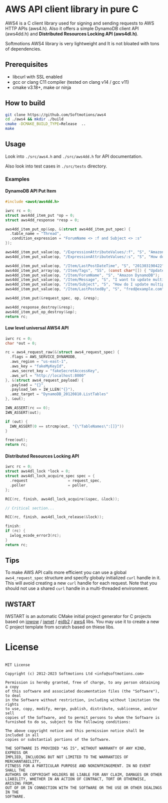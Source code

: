 # AWS API client library in pure C

AWS4 is a C client library used for signing and sending requests to AWS HTTP APIs (aws4.h).
Also it offers a simple DynamoDB client API (aws4dd.h) and **Distributed Resources Locking API (aws4dl.h)**.

Softmotions AWS4 library is very lightweight and It is not bloated with tons of dependencies.

## Prerequisites

* libcurl with SSL enabled
* gcc or clang C11 compiler (tested on clang v14 / gcc v11) 
* cmake v3.18+, make or ninja

## How to build

```sh
git clone https://github.com/Softmotions/aws4
cd ./aws4 && mkdir ./build
cmake -DCMAKE_BUILD_TYPE=Release  ..
make
```

## Usage

Look into `./src/aws4.h` and `./src/aws4dd.h` for API documentation.

Also look into test cases in `./src/tests` directory.

### Examples

#### DynamoDB API Put Item

```c
#include <aws4/aws4dd.h>

iwrc rc = 0;
struct aws4dd_item_put *op = 0;
struct aws4dd_response *resp = 0;

aws4dd_item_put_op(&op, &(struct aws4dd_item_put_spec) {
  .table_name = "Thread",
  .condition_expression = "ForumName <> :f and Subject <> :s"
});

aws4dd_item_put_value(op, "/ExpressionAttributeValues/:f", "S", "Amazon DynamoDB");
aws4dd_item_put_value(op, "/ExpressionAttributeValues/:s", "S", "How do I update multiple items?");

aws4dd_item_put_value(op, "/Item/LastPostDateTime", "S", "201303190422");
aws4dd_item_put_array(op, "/Item/Tags", "SS", (const char*[]) { "Update", "Multiple", "Help", 0 });
aws4dd_item_put_value(op, "/Item/ForumName", "S", "Amazon DynamoDB");
aws4dd_item_put_value(op, "/Item/Message", "S", "I want to update multiple items in a single call.");
aws4dd_item_put_value(op, "/Item/Subject", "S", "How do I update multiple items?");
aws4dd_item_put_value(op, "/Item/LastPostedBy", "S", "fred@example.com");

aws4dd_item_put(&request_spec, op, &resp);

aws4dd_response_destroy(&resp);
aws4dd_item_put_op_destroy(&op);
return rc;
```

#### Low level universal AWS4 API

```c
iwrc rc = 0;
char *out = 0;

rc = aws4_request_raw(&(struct aws4_request_spec) {
  .flags = AWS_SERVICE_DYNAMODB,
  .aws_region = "us-east-1",
  .aws_key = "fakeMyKeyId",
  .aws_secret_key = "fakeSecretAccessKey",
  .aws_url = "http://localhost:8000"
}, &(struct aws4_request_payload) {
  .payload = "{}",
  .payload_len = IW_LLEN("{}"),
  .amz_target = "DynamoDB_20120810.ListTables"
}, &out);

IWN_ASSERT(rc == 0);
IWN_ASSERT(out);

if (out) {
  IWN_ASSERT(0 == strcmp(out, "{\"TableNames\":[]}"))
}

free(out);
return rc;
```

#### Distributed Resources Locking API

```c
iwrc rc = 0;
struct aws4dl_lock *lock = 0;
struct aws4dl_lock_acquire_spec spec = {
  .request                  = request_spec,
  .poller                   = poller,
};

RCC(rc, finish, aws4dl_lock_acquire(&spec, &lock));

// Critical section...

RCC(rc, finish, aws4dl_lock_release(&lock));

finish:
if (rc) {
  iwlog_ecode_error3(rc);
}
return rc;
```

## Tips

To make AWS API calls more efficient you can use a global `aws4_request_spec` structure and 
specify globaly initialized `curl` handle in it. This will avoid creating a new `curl` handle
for each request. Note that you should not use a shared `curl` handle in a multi-threaded environment.

## IWSTART

IWSTART is an automatic CMake initial project generator for C projects based on 
[iowow](https://github.com/Softmotions/iowow) / 
[iwnet](https://github.com/Softmotions/iwnet) / 
[ejdb2](https://github.com/Softmotions/ejdb) / 
[aws4](https://github.com/Softmotions/aws4) libs.
You may use it to create a new C project template from scratch based on thiese libs.


# License
```

MIT License

Copyright (c) 2012-2023 Softmotions Ltd <info@softmotions.com>

Permission is hereby granted, free of charge, to any person obtaining a copy
of this software and associated documentation files (the "Software"), to deal
in the Software without restriction, including without limitation the rights
to use, copy, modify, merge, publish, distribute, sublicense, and/or sell
copies of the Software, and to permit persons to whom the Software is
furnished to do so, subject to the following conditions:

The above copyright notice and this permission notice shall be included in all
copies or substantial portions of the Software.

THE SOFTWARE IS PROVIDED "AS IS", WITHOUT WARRANTY OF ANY KIND, EXPRESS OR
IMPLIED, INCLUDING BUT NOT LIMITED TO THE WARRANTIES OF MERCHANTABILITY,
FITNESS FOR A PARTICULAR PURPOSE AND NONINFRINGEMENT. IN NO EVENT SHALL THE
AUTHORS OR COPYRIGHT HOLDERS BE LIABLE FOR ANY CLAIM, DAMAGES OR OTHER
LIABILITY, WHETHER IN AN ACTION OF CONTRACT, TORT OR OTHERWISE, ARISING FROM,
OUT OF OR IN CONNECTION WITH THE SOFTWARE OR THE USE OR OTHER DEALINGS IN THE
SOFTWARE.

```
